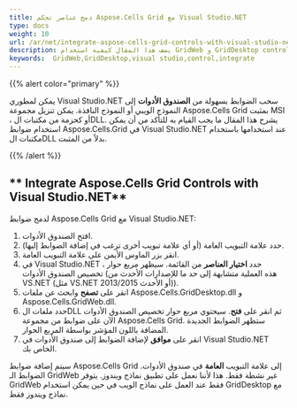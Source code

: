```yaml
---
title: دمج عناصر تحكم Aspose.Cells Grid مع Visual Studio.NET
type: docs
weight: 10
url: /ar/net/integrate-aspose-cells-grid-controls-with-visual-studio-net/
description: يصف هذا المقال كيفية استخدام GridWeb و GridDesktop controls في Visual Studio .NET.
keywords:  GridWeb,GridDesktop,visual studio,control,integrate
---
```


{{% alert color="primary" %}} 

يمكن لمطوري Visual Studio.NET سحب الضوابط بسهولة من **الصندوق الأدوات** إلى النموذج الويبي أو النموذج النافذة. يمكن تنزيل مجموعة Aspose.Cells Grid بمثبت MSI ، أو كحزمة من مكتبات الDLL. يشرح هذا المقال ما يجب القيام به للتأكد من أن يمكن استخدام ضوابط Aspose.Cells.Grid في Visual Studio.NET عند استخدامها باستخدام مكتبات الDLL بدلاً من المثبت.

{{% /alert %}} 
## ** Integrate Aspose.Cells Grid Controls with Visual Studio.NET**
لدمج ضوابط Aspose.Cells Grid مع Visual Studio.NET:

1. افتح الصندوق الأدوات.
1. حدد علامة التبويب العامة (أو أي علامة تبويب أخرى ترغب في إضافة الضوابط إليها).
1. انقر بزر الماوس الأيمن على علامة التبويب العامة.
1. في Visual Studio.NET ، حدد **اختيار العناصر** من القائمة. سيظهر مربع حوار تخصيص الصندوق الأدوات (هذه العملية متشابهة إلى حد ما للإصدارات الأحدث من VS.NET (مثل VS.NET 2013/2015 أو الأحدث)).
1. انقر على **تصفح** وابحث عن ملفات Aspose.Cells.GridDesktop.dll و Aspose.Cells.GridWeb.dll.
1. حدد ملفات الDLL ثم انقر على **فتح**. سيحتوي مربع حوار تخصيص الصندوق الأدوات الآن على ضوابط من مجموعة Aspose.Cells Grid. ستظهر الضوابط الجديدة المضافة باللون المؤشر بواسطة المربع الحوار.
1. انقر على **موافق** لإضافة الضوابط إلى صندوق الأدوات في Visual Studio.NET الخاص بك.

سيتم إضافة ضوابط Aspose.Cells Grid إلى علامة التبويب **العامة** في صندوق الأدوات. الضوابط الـ GridWeb غير نشطة فقط. هذا لأننا نعمل على تطبيق نماذج ويندوز. يتوفر GridWeb فقط عند العمل على نماذج الويب في حين يمكن استخدام GridDesktop مع نماذج ويندوز فقط.
